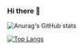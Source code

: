 ### Hi there 👋
![Anurag's GitHub stats](https://github-readme-stats.vercel.app/api?username=Arquimidio&show_icons=true)


[![Top Langs](https://github-readme-stats.vercel.app/api/top-langs/?username=Arquimidio&layout=compact)](https://github.com/anuraghazra/github-readme-stats)



